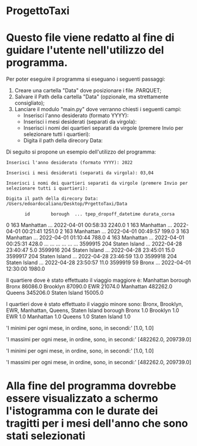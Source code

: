 # ProgettoTaxi

# Questo file viene redatto al fine di guidare l'utente nell'utilizzo del programma. 

Per poter eseguire il programma si eseguano i seguenti passaggi:

 1) Creare una cartella "Data" dove posizionare i file .PARQUET;
 2) Salvare il Path della cartella "Data" (opzionale, ma strettamente consigliato);
 3) Lanciare il modulo "main.py" dove verranno chiesti i seguenti campi:
	- Inserisci l'anno desiderato (formato YYYY):
	- Inserisci i mesi desiderati (separati da virgola):
	- Inserisci i nomi dei quartieri separati da virgole (premere Invio per selezionare tutti i quartieri):
	- Digita il path della direcory Data:

 Di seguito si propone un esempio dell'utilizzo del programma: 

	Inserisci l'anno desiderato (formato YYYY): 2022

 	Inserisci i mesi desiderati (separati da virgola): 03,04

 	Inserisci i nomi dei quartieri separati da virgole (premere Invio per selezionare tutti i quartieri): 

 	Digita il path della direcory Data: /Users/edoardocaliano/Desktop/PrgettoTaxi/Data

           id        borough  ... tpep_dropoff_datetime durata_corsa
 0        163      Manhattan  ...   2022-04-01 00:58:33       2240.0
 1        163      Manhattan  ...   2022-04-01 00:21:41       1251.0
 2        163      Manhattan  ...   2022-04-01 00:49:57        199.0
 3        163      Manhattan  ...   2022-04-01 01:10:44        788.0
 4        163      Manhattan  ...   2022-04-01 00:25:31        428.0
 ...      ...            ...  ...                   ...          ...
 3599915  204  Staten Island  ...   2022-04-28 23:40:47          5.0
 3599916  204  Staten Island  ...   2022-04-28 23:45:01         15.0
 3599917  204  Staten Island  ...   2022-04-28 23:46:59         13.0
 3599918  204  Staten Island  ...   2022-04-28 23:50:57         11.0
 3599919   59          Bronx  ...   2022-04-01 12:30:00       1980.0



 Il quartiere dove è stato effettuato il viaggio maggiore è: Manhattan
 borough
 Bronx             86086.0
 Brooklyn          87090.0
 EWR               21074.0
 Manhattan        482262.0
 Queens           345206.0
 Staten Island     15005.0


 I quartieri dove è stato effettuato il viaggio minore sono: Bronx, Brooklyn, EWR, Manhattan, Queens, Staten Island
 borough
 Bronx            1.0
 Brooklyn         1.0
 EWR              1.0
 Manhattan        1.0
 Queens           1.0
 Staten Island    1.0

 'I minimi per ogni mese, in ordine, sono, in secondi:' [1.0, 1.0]

 'I massimi per ogni mese, in ordine, sono, in secondi:' [482262.0, 209739.0]

 'I minimi per ogni mese, in ordine, sono, in secondi:' [1.0, 1.0]

 'I massimi per ogni mese, in ordine, sono, in secondi:' [482262.0, 209739.0] 

# Alla fine del programma dovrebbe essere visualizzato a schermo l'istogramma con le durate dei tragitti per i mesi dell'anno che sono stati selezionati
